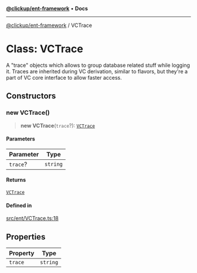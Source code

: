 [**@clickup/ent-framework**](../README.md) • **Docs**

***

[@clickup/ent-framework](../globals.md) / VCTrace

# Class: VCTrace

A "trace" objects which allows to group database related stuff while logging
it. Traces are inherited during VC derivation, similar to flavors, but
they're a part of VC core interface to allow faster access.

## Constructors

### new VCTrace()

> **new VCTrace**(`trace`?): [`VCTrace`](VCTrace.md)

#### Parameters

| Parameter | Type |
| ------ | ------ |
| `trace`? | `string` |

#### Returns

[`VCTrace`](VCTrace.md)

#### Defined in

[src/ent/VCTrace.ts:18](https://github.com/clickup/ent-framework/blob/master/src/ent/VCTrace.ts#L18)

## Properties

| Property | Type |
| ------ | ------ |
| `trace` | `string` |
